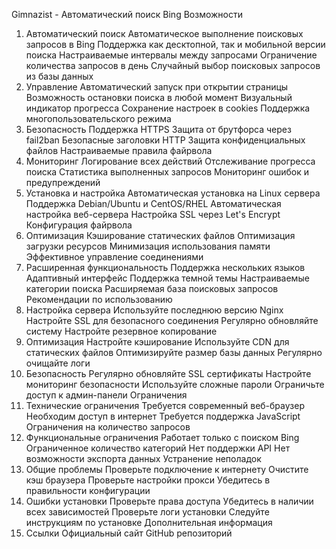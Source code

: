 Gimnazist - Автоматический поиск Bing
Возможности
1. Автоматический поиск
Автоматическое выполнение поисковых запросов в Bing
Поддержка как десктопной, так и мобильной версии поиска
Настраиваемые интервалы между запросами
Ограничение количества запросов в день
Случайный выбор поисковых запросов из базы данных
2. Управление
Автоматический запуск при открытии страницы
Возможность остановки поиска в любой момент
Визуальный индикатор прогресса
Сохранение настроек в cookies
Поддержка многопользовательского режима
3. Безопасность
Поддержка HTTPS
Защита от брутфорса через fail2ban
Безопасные заголовки HTTP
Защита конфиденциальных файлов
Настраиваемые правила файрвола
4. Мониторинг
Логирование всех действий
Отслеживание прогресса поиска
Статистика выполненных запросов
Мониторинг ошибок и предупреждений
5. Установка и настройка
Автоматическая установка на Linux сервера
Поддержка Debian/Ubuntu и CentOS/RHEL
Автоматическая настройка веб-сервера
Настройка SSL через Let's Encrypt
Конфигурация файрвола
6. Оптимизация
Кэширование статических файлов
Оптимизация загрузки ресурсов
Минимизация использования памяти
Эффективное управление соединениями
7. Расширенная функциональность
Поддержка нескольких языков
Адаптивный интерфейс
Поддержка темной темы
Настраиваемые категории поиска
Расширяемая база поисковых запросов
Рекомендации по использованию
1. Настройка сервера
Используйте последнюю версию Nginx
Настройте SSL для безопасного соединения
Регулярно обновляйте систему
Настройте резервное копирование
2. Оптимизация
Настройте кэширование
Используйте CDN для статических файлов
Оптимизируйте размер базы данных
Регулярно очищайте логи
3. Безопасность
Регулярно обновляйте SSL сертификаты
Настройте мониторинг безопасности
Используйте сложные пароли
Ограничьте доступ к админ-панели
Ограничения
1. Технические ограничения
Требуется современный веб-браузер
Необходим доступ в интернет
Требуется поддержка JavaScript
Ограничения на количество запросов
2. Функциональные ограничения
Работает только с поиском Bing
Ограниченное количество категорий
Нет поддержки API
Нет возможности экспорта данных
Устранение неполадок
1. Общие проблемы
Проверьте подключение к интернету
Очистите кэш браузера
Проверьте настройки прокси
Убедитесь в правильности конфигурации
2. Ошибки установки
Проверьте права доступа
Убедитесь в наличии всех зависимостей
Проверьте логи установки
Следуйте инструкциям по установке
Дополнительная информация
1. Ссылки
Официальный сайт
GitHub репозиторий
